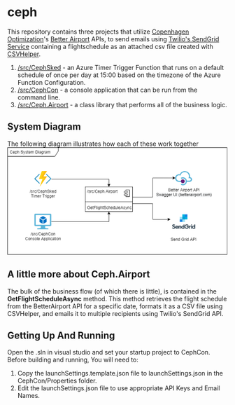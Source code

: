 # ceph
This repository contains three projects that utilize [Copenhagen Optimization](https://copenhagenoptimization.com/)'s [Better Airport](https://api.betterairport.com) APIs, to send emails using [Twilio's SendGrid Service](https://sendgrid.com/docs/api-reference/) containing a flightschedule as an attached csv file created with [CSVHelper](https://www.nuget.org/packages/CsvHelper/).
  1. [/src/CephSked](src/CephSked) - an Azure Timer Trigger Function that runs on a default schedule of once per day at 15:00 based on the timezone of the Azure Function Configuration.
  2. [/src/CephCon](src/CephCon) - a console application that can be run from the command line.
  3. [/src/Ceph.Airport](src/Ceph.Airport) - a class library that performs all of the business logic.

## System Diagram
The following diagram illustrates how each of these work together
![System Component Diagram](doc/ceph.png)

## A little more about Ceph.Airport
The bulk of the business flow (of which there is little), is contained in the **GetFlightScheduleAsync** method. This method retrieves the flight schedule from the BetterAirport API for a specific date, formats it as a CSV file using CSVHelper, and emails it to multiple recipients using Twilio's SendGrid API.

## Getting Up And Running
Open the .sln in visual studio and set your startup project to CephCon. Before building and running, You will need to:
  1. Copy the launchSettings.template.json file to launchSettings.json in the CephCon/Properties folder.
  2. Edit the launchSettings.json file to use appropriate API Keys and Email Names.
 

